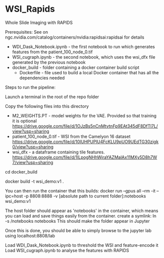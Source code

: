 # WSI_Rapids
Whole Slide Imaging with RAPIDS

Prerequisites:
See on ngc.nvidia.com/catalog/containers/nvidia:rapidsai:rapidsai for details

* WDI_Dask_Notebook.ipynb - the first notebook to run which generates features from the patient_100_node_0.tif
* WSI_cugraph.ipynb - the second notebook, which uses the wsi_dfx file generated by the previous notebook
* docker_build - folder containing a docker container build script
  * Dockerfile - file used to build a local Docker container that has all the dependencies needed

Steps to run the pipeline:

Launch a terminal in the root of the repo folder
 
Copy the following files into this directory
* M2_WEIGHTS.PT - model weights for the VAE. Provided so that training it is optional 
https://drive.google.com/file/d/1OJzBs5nCnMtvtnFp9EAt345dF8DfTl7L/view?usp=sharing
* patient_100_node_0.tif - WSI from the Camelyon 16 dataset
https://drive.google.com/file/d/10IUHPUPlU4FcKLU9pUO9UEdTG30zigk0/view?usp=sharing
* wsi_dfx - a dataframe containing tile features.
https://drive.google.com/file/d/1ILpogNHhWjraYAZMalAx11MXy5D8h7W7/view?usp=sharing

cd docker_build

docker build -t wsi_demo:v1 .
 
You can then run the container that this builds:
docker run –gpus all –rm -it –ipc=host -p 8808:8888 -v [absolute path to current folder]:notebooks wsi_demo:v1

The host folder should appear as 'notebooks' in the container, which means you can load and save things easily from the container.
create a symlink: 
ln -s /notebooks notebooks
This should make the folder appear in Jupyter

Once this is done, you should be able to simply browse to the jupyter lab using localhost:8808/lab

Load WDI_Dask_Notebook.ipynb to threshold the WSI and feature-encode it
Load WSI_cugraph.ipynb to analyse the features with RAPIDS

